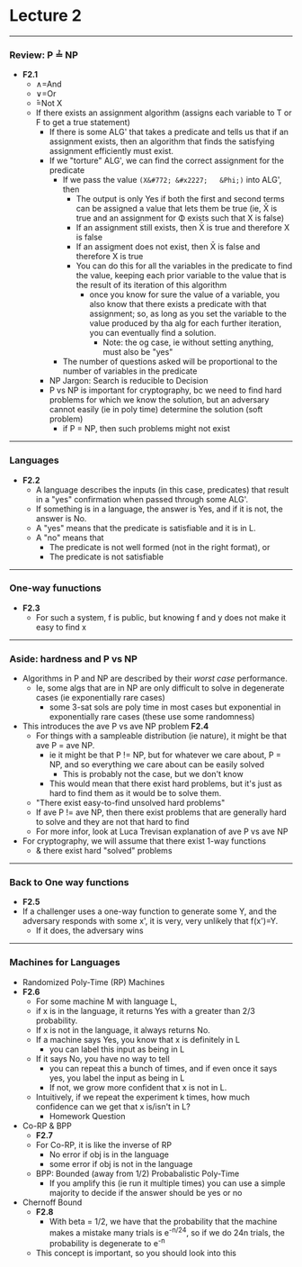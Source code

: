 <h1>Lecture 2</h1>

---

<h3>Review: P &#x225F; NP</h3>

  * __F2.1__
      - &#x2227;=And
      - &#x2228;=Or
      - &#772;=Not X
      - If there exists an assignment algorithm (assigns each variable to T or F to get a true statement)
          + If there is some ALG' that takes a predicate and tells us that if an assignment exists, then an algorithm that finds the satisfying assignment efficiently must exist.
          + If we "torture" ALG', we can find the correct assignment for the predicate
              * If we pass the value `(X&#772; &#x2227;   &Phi;)` into ALG', then 
                  - The output is only Yes if both the first and second terms can be assigned a value that lets them be true (ie, X&#772; is true and an assignment for  &Phi; exists such that X is false)
                  - If an assignment still exists, then X&#772; is true and therefore X is false
                  - If an assigment does not exist, then X&#772; is false and therefore X is true
                  - You can do this for all the variables in the predicate to find the value, keeping each prior variable to the value that is the result of its iteration of this algorithm
                      + once you know for sure the value of a variable, you also know that there exists a predicate with that assignment; so, as long as you set the variable to the value produced by tha alg for each further iteration, you can eventually find a solution.
                          * Note: the og case, ie without setting anything, must also be "yes"
              * The number of questions asked will be proportional to the number of variables in the predicate
          + NP Jargon: Search is reducible to Decision
          + P vs NP is important for cryptography, bc we need to find hard problems for which we know the solution, but an adversary cannot easily (ie in poly time) determine the solution (soft problem)
              * if P = NP, then such problems might not exist

---

<h3>Languages</h3>

  * __F2.2__
      - A language describes the inputs (in this case, predicates) that result in a "yes" confirmation when passed through some ALG'.
      - If something is in a language, the answer is Yes, and if it is not, the answer is No.
      - A "yes" means that the predicate is satisfiable and it is in L.
      - A "no" means that
          + The predicate is not well formed (not in the right format), or
          + The predicate is not satisfiable

---

<h3>One-way funuctions</h3>

  * __F2.3__
      - For such a system, f is public, but knowing f and y does not make it easy to find x

--- 

<h3>Aside: hardness and P vs NP</h3>

  * Algorithms in P and NP are described by their *worst case* performance.
      - Ie, some algs that are in NP are only difficult to solve in degenerate cases (ie exponentially rare cases)
          + some 3-sat sols are poly time in most cases but exponential in exponentially rare cases (these use some randomness)
  * This introduces the ave P vs ave NP problem __F2.4__
      - For things with a sampleable distribution (ie nature), it might be that ave P = ave NP.
          + ie it might be that P != NP, but for whatever we care about, P = NP, and so everything we care about can be easily solved
              * This is probably not the case, but we don't know
          + This would mean that there exist hard problems, but it's just as hard to find them as it would be to solve them.
      - "There exist easy-to-find unsolved hard problems"
      - If ave P != ave NP, then there exist problems that are generally hard to solve and they are not that hard to find
      - For more infor, look at Luca Trevisan explanation of ave P vs ave NP
  * For cryptography, we will assume that there exist 1-way functions
      - & there exist hard "solved" problems

---

<h3>Back to One way functions</h3>

  * __F2.5__
  * If a challenger uses a one-way function to generate some Y, and the adversary responds with some x', it is very, very unlikely that f(x')=Y.
      - If it does, the adversary wins

---

<h3>Machines for Languages</h3>

  * Randomized Poly-Time (RP) Machines
  * __F2.6__
      - For some machine M with language L,
      - if x is in the language, it returns Yes with a greater than 2/3 probability.
      - If x is not in the language, it always returns No.
      - If a machine says Yes, you know that x is definitely in L
          + you can label this input as being in L
      - If it says No, you have no way to tell
          + you can repeat this a bunch of times, and if even once it says yes, you label the input as being in L
          + If not, we grow more confident that x is not in L.
      - Intuitively, if we repeat the experiment k times, how much confidence can we get that x is/isn't in L?
          + Homework Question
  * Co-RP & BPP
      - __F2.7__
      - For Co-RP, it is like the inverse of RP
          + No error if obj is in the language
          + some error if obj is not in the language
      - BPP: Bounded (away from 1/2) Probabalistic Poly-Time
          + If you amplify this (ie run it multiple times) you can use a simple majority to decide if the answer should be yes or no
  * Chernoff Bound
      - __F2.8__
          + With beta = 1/2, we have that the probability that the machine makes a mistake many trials is e<sup>-n/24</sup>, so if we do 24n trials, the probability is degenerate to e<sup>-n</sup> 
      - This concept is important, so you should look into this